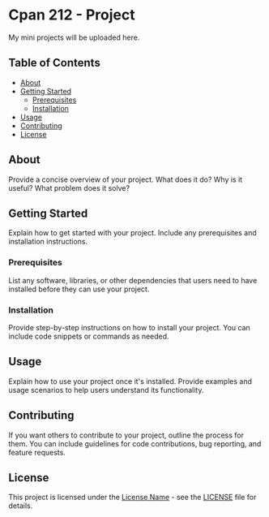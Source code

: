 # Cpan 212 - Project

My mini projects will be uploaded here.

## Table of Contents

- [About](#about)
- [Getting Started](#getting-started)
  - [Prerequisites](#prerequisites)
  - [Installation](#installation)
- [Usage](#usage)
- [Contributing](#contributing)
- [License](#license)

## About

Provide a concise overview of your project. What does it do? Why is it useful? What problem does it solve?

## Getting Started

Explain how to get started with your project. Include any prerequisites and installation instructions.

### Prerequisites

List any software, libraries, or other dependencies that users need to have installed before they can use your project.

### Installation

Provide step-by-step instructions on how to install your project. You can include code snippets or commands as needed.

## Usage

Explain how to use your project once it's installed. Provide examples and usage scenarios to help users understand its functionality.

## Contributing

If you want others to contribute to your project, outline the process for them. You can include guidelines for code contributions, bug reporting, and feature requests.

## License

This project is licensed under the [License Name](LICENSE) - see the [LICENSE](LICENSE) file for details.
